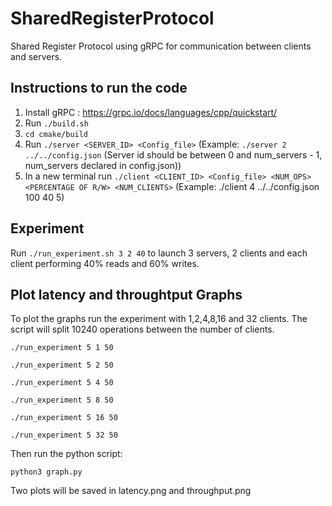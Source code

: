 # SharedRegisterProtocol

Shared Register Protocol using gRPC for communication between clients and servers.

## Instructions to run the code

1. Install gRPC : https://grpc.io/docs/languages/cpp/quickstart/
2. Run `./build.sh`
3. `cd cmake/build`
4. Run `./server <SERVER_ID> <Config_file>` (Example: `./server 2 ../../config.json`
 (Server id should be between 0 and num_servers - 1, num_servers declared in config.json))
5. In a new terminal run `./client <CLIENT_ID> <Config_file> <NUM_OPS> <PERCENTAGE OF R/W> <NUM_CLIENTS>` (Example: ./client 4 ../../config.json 100 40 5)


## Experiment

Run `./run_experiment.sh 3 2 40` to launch 3 servers, 2 clients and each client performing 40% reads and 60% writes.

## Plot latency and throughtput Graphs

To plot the graphs run the experiment with 1,2,4,8,16 and 32 clients. The script will split 10240 operations between the number of clients.

`./run_experiment 5 1 50`

`./run_experiment 5 2 50`

`./run_experiment 5 4 50`

`./run_experiment 5 8 50`

`./run_experiment 5 16 50`

`./run_experiment 5 32 50`

Then run the python script:

`python3 graph.py`

Two plots will be saved in latency.png and throughput.png